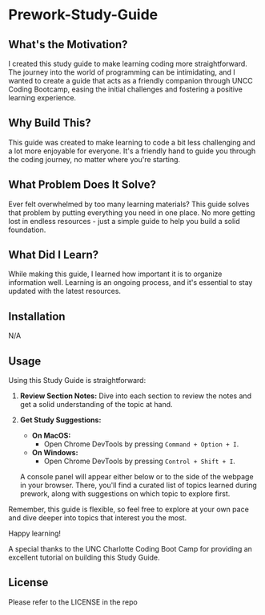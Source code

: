 # Prework-Study-Guide

## What's the Motivation?

I created this study guide to make learning coding more straightforward. The journey into the world of programming can be intimidating, and I wanted to create a guide that acts as a friendly companion through UNCC Coding Bootcamp, easing the initial challenges and fostering a positive learning experience.

## Why Build This?

This guide was created to make learning to code a bit less challenging and a lot more enjoyable for everyone. It's a friendly hand to guide you through the coding journey, no matter where you're starting.

## What Problem Does It Solve?

Ever felt overwhelmed by too many learning materials? This guide solves that problem by putting everything you need in one place. No more getting lost in endless resources - just a simple guide to help you build a solid foundation.

## What Did I Learn?

While making this guide, I learned how important it is to organize information well. Learning is an ongoing process, and it's essential to stay updated with the latest resources.

## Installation

N/A

## Usage

Using this Study Guide is straightforward:

1. **Review Section Notes:** Dive into each section to review the notes and get a solid understanding of the topic at hand.

2. **Get Study Suggestions:**
    - **On MacOS:**
        - Open Chrome DevTools by pressing `Command + Option + I`.
    - **On Windows:**
        - Open Chrome DevTools by pressing `Control + Shift + I`.
    
    A console panel will appear either below or to the side of the webpage in your browser. There, you'll find a curated list of topics learned during prework, along with suggestions on which topic to explore first.

Remember, this guide is flexible, so feel free to explore at your own pace and dive deeper into topics that interest you the most.

Happy learning!

A special thanks to the UNC Charlotte Coding Boot Camp for providing an excellent tutorial on building this Study Guide.

## License

Please refer to the LICENSE in the repo